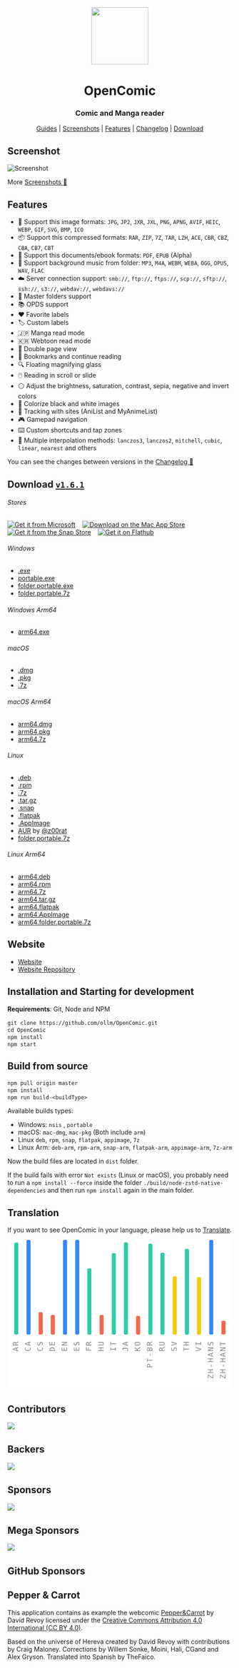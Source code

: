 <div align="center" >
	<img src="https://raw.githubusercontent.com/ollm/OpenComic/master/images/icon-border-transparent.png" width="128px" height="128px"/>
</div>

<h1 align="center">
	OpenComic
</h1>

<h3 align="center">
	Comic and Manga reader
</h3>

<div align="center">

[Guides](https://opencomic.app/docs/category/guides) | [Screenshots](/SCREENSHOTS.MD) | [Features](#features) | [Changelog](/CHANGELOG.md) | [Download](#download)

</div>

## Screenshot

![Screenshot](https://raw.githubusercontent.com/ollm/OpenComic/master/images/screenshots/main.png "Screenshot")

More [Screenshots 📸](/SCREENSHOTS.MD)

## Features

- 🌄 Support this image formats: `JPG`, `JP2`, `JXR`, `JXL`, `PNG`, `APNG`, `AVIF`, `HEIC`, `WEBP`, `GIF`, `SVG`, `BMP`, `ICO`
- 📦 Support this compressed formats: `RAR`, `ZIP`, `7Z`, `TAR`, `LZH`, `ACE`, `CBR`, `CBZ`, `CBA`, `CB7`, `CBT`
- 📄 Support this documents/ebook formats: `PDF`, `EPUB` (Alpha)
- 🎵 Support background music from folder: `MP3`, `M4A`, `WEBM`, `WEBA`, `OGG`, `OPUS`, `WAV`, `FLAC`
- ☁️ Server connection support: `smb://`, `ftp://`, `ftps://`, `scp://`, `sftp://`, `ssh://`, `s3://`, `webdav://`, `webdavs://`
- 📁 Master folders support
- 📚 OPDS support
- ❤️ Favorite labels
- 🏷️ Custom labels
- 🇯🇵 Manga read mode
- 🇰🇷 Webtoon read mode
- 📖 Double page view
- 🔖 Bookmarks and continue reading
- 🔍 Floating magnifying glass
- 🖱️ Reading in scroll or slide
- ⚪ Adjust the brightness, saturation, contrast, sepia, negative and invert colors
- 🎨 Colorize black and white images
- 🔄 Tracking with sites (AniList and MyAnimeList)
- 🎮 Gamepad navigation
- ⌨️ Custom shortcuts and tap zones
- 🔢 Multiple interpolation methods: `lanczos3`, `lanczos2`, `mitchell`, `cubic`, `linear`, `nearest` and others

You can see the changes between versions in the [Changelog 📝](/CHANGELOG.md)

<a id="download"></a>

## Download [`v1.6.1`](https://github.com/ollm/OpenComic/releases)

###### Stores
<a href="https://apps.microsoft.com/detail/9PDCMVNFZ2KK"><img height="50" alt="Get it from Microsoft" title="Get it from Microsoft" src="https://raw.githubusercontent.com/ollm/OpenComic/master/images/store/microsoft-store.svg" /></a>
&nbsp;&nbsp;&nbsp;<a href="https://apps.apple.com/app/opencomic/id6464329463"><img height="50" alt="Download on the Mac App Store" title="Download on the Mac App Store" src="https://raw.githubusercontent.com/ollm/OpenComic/master/images/store/mac-app-store.svg" /></a>
&nbsp;&nbsp;&nbsp;<a href="https://snapcraft.io/opencomic"><img height="50" alt="Get it from the Snap Store" title="Get it from the Snap Store" src="https://raw.githubusercontent.com/ollm/OpenComic/master/images/store/snap-store.svg" /></a>
&nbsp;&nbsp;&nbsp;<a href="https://flathub.org/apps/app.opencomic.OpenComic"><img height="50" alt="Get it on Flathub" title="Get it on Flathub" src="https://raw.githubusercontent.com/ollm/OpenComic/master/images/store/flathub-store.svg" /></a>

###### Windows
- [.exe](https://github.com/ollm/OpenComic/releases/download/v1.6.1/OpenComic.Setup.1.6.1.exe)
- [portable.exe](https://github.com/ollm/OpenComic/releases/download/v1.6.1/OpenComic.Portable.1.6.1.exe)
- [folder.portable.exe](https://github.com/ollm/OpenComic/releases/download/v1.6.1/OpenComic.Folder.Portable.1.6.1.exe)
- [folder.portable.7z](https://github.com/ollm/OpenComic/releases/download/v1.6.1/OpenComic-Folder-Portable-1.6.1.7z)

###### Windows Arm64
- [arm64.exe](https://github.com/ollm/OpenComic/releases/download/v1.6.1/OpenComic.Setup.1.6.1.arm64.exe)

###### macOS
- [.dmg](https://github.com/ollm/OpenComic/releases/download/v1.6.1/OpenComic-1.6.1.dmg)
- [.pkg](https://github.com/ollm/OpenComic/releases/download/v1.6.1/OpenComic-1.6.1.pkg)
- [.7z](https://github.com/ollm/OpenComic/releases/download/v1.6.1/OpenComic-1.6.1-mac.7z)

###### macOS Arm64
- [arm64.dmg](https://github.com/ollm/OpenComic/releases/download/v1.6.1/OpenComic-1.6.1-arm64.dmg)
- [arm64.pkg](https://github.com/ollm/OpenComic/releases/download/v1.6.1/OpenComic-1.6.1-arm64.pkg)
- [arm64.7z](https://github.com/ollm/OpenComic/releases/download/v1.6.1/OpenComic-1.6.1-arm64-mac.7z)

###### Linux
- [.deb](https://github.com/ollm/OpenComic/releases/download/v1.6.1/opencomic_1.6.1_amd64.deb)
- [.rpm](https://github.com/ollm/OpenComic/releases/download/v1.6.1/opencomic-1.6.1.x86_64.rpm)
- [.7z](https://github.com/ollm/OpenComic/releases/download/v1.6.1/opencomic-1.6.1.7z)
- [.tar.gz](https://github.com/ollm/OpenComic/releases/download/v1.6.1/opencomic-1.6.1.tar.gz)
- [.snap](https://github.com/ollm/OpenComic/releases/download/v1.6.1/opencomic_1.6.1_amd64.snap)
- [.flatpak](https://github.com/ollm/OpenComic/releases/download/v1.6.1/OpenComic-1.6.1-x86_64.flatpak)
- [.AppImage](https://github.com/ollm/OpenComic/releases/download/v1.6.1/OpenComic-1.6.1.AppImage)
- [AUR](https://aur.archlinux.org/packages/opencomic-bin/) by [@z00rat](https://github.com/z00rat)
- [folder.portable.7z](https://github.com/ollm/OpenComic/releases/download/v1.6.1/opencomic-folder-portable-linux-1.6.1.7z)

###### Linux Arm64
- [arm64.deb](https://github.com/ollm/OpenComic/releases/download/v1.6.1/opencomic_1.6.1_arm64.deb)
- [arm64.rpm](https://github.com/ollm/OpenComic/releases/download/v1.6.1/opencomic-1.6.1.aarch64.rpm)
- [arm64.7z](https://github.com/ollm/OpenComic/releases/download/v1.6.1/opencomic-1.6.1-arm64.7z)
- [arm64.tar.gz](https://github.com/ollm/OpenComic/releases/download/v1.6.1/opencomic-1.6.1-arm64.tar.gz)
- [arm64.flatpak](https://github.com/ollm/OpenComic/releases/download/v1.6.1/OpenComic-1.6.1-aarch64.flatpak)
- [arm64.AppImage](https://github.com/ollm/OpenComic/releases/download/v1.6.1/OpenComic-1.6.1-arm64.AppImage)
- [arm64.folder.portable.7z](https://github.com/ollm/OpenComic/releases/download/v1.6.1/opencomic-folder-portable-linux-1.6.1-arm64.7z)

## Website

- [Website](https://opencomic.app)
- [Website Repository](https://github.com/ollm/OpenComic-Website)

## Installation and Starting for development
__Requirements__: Git, Node and NPM

```shell
git clone https://github.com/ollm/OpenComic.git
cd OpenComic
npm install
npm start
```

## Build from source

```shell
npm pull origin master
npm install
npm run build-<buildType>
```

Available builds types:

- Windows: `nsis` , `portable`
- macOS: `mac-dmg`, `mac-pkg` (Both include `arm`)
- Linux `deb`, `rpm`, `snap`, `flatpak`, `appimage`, `7z`
- Linux Arm: `deb-arm`, `rpm-arm`, `snap-arm`, `flatpak-arm`, `appimage-arm`, `7z-arm`

Now the build files are located in `dist` folder.

If the build fails with error `Not exists` (Linux or macOS), you probably need to run a `npm install --force` inside the folder `./build/node-zstd-native-dependencies` and then run `npm install` again in the main folder.

## Translation

If you want to see OpenComic in your language, please help us to [Translate](/TRANSLATE.md).

<a href="/TRANSLATE.md">
	<img src="https://raw.githubusercontent.com/ollm/OpenComic/master/images/translated.svg" />
</a>

## Contributors

<a href="https://github.com/ollm/OpenComic/graphs/contributors">
	<img src="https://opencollective.com/opencomic/contributors.svg?width=830&button=false&avatarHeight=42" />
</a>

## Backers

<a href="https://opencollective.com/opencomic#support">
	<img src="https://opencollective.com/opencomic/tiers/backers.svg?width=830"></a>
</a>

## Sponsors

<a href="https://opencollective.com/opencomic#support">
	<img src="https://opencollective.com/opencomic/tiers/sponsors.svg?width=830"></a>
</a>

## Mega Sponsors

<a href="https://opencollective.com/opencomic#support">
	<img src="https://opencollective.com/opencomic/tiers/sponsor.svg?width=830"></a>
</a>

## GitHub Sponsors

<!-- sponsors --><!-- sponsors -->

## Pepper & Carrot

This application contains as example the webcomic [Pepper&Carrot](https://www.peppercarrot.com) by David Revoy
licensed under the [Creative Commons Attribution 4.0 International (CC BY 4.0)](https://creativecommons.org/licenses/by/4.0/).

Based on the universe of Hereva created by David Revoy with contributions by Craig Maloney.
Corrections by Willem Sonke, Moini, Hali, CGand and Alex Gryson.
Translated into Spanish by TheFaico.
